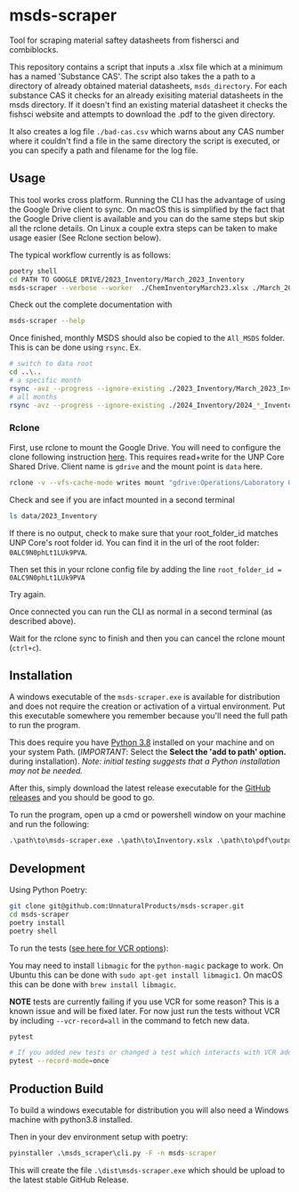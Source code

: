 # msds-scraper

Tool for scraping material saftey datasheets from fishersci and combiblocks.

This repository contains a script that inputs a .xlsx file which at a minimum has a named 'Substance CAS'.
The script also takes the a path to a directory of already obtained material datasheets, `msds_directory`.
For each substance CAS it checks for an already exisiting material datasheets in the msds directory.
If it doesn't find an existing material datasheet it checks the fishsci website and attempts
to download the .pdf to the given directory.

It also creates a log file `./bad-cas.csv` which warns about any CAS number where it couldn't find a file in the same directory the
script is executed, or you can specify a path and filename for the log file.

## Usage

This tool works cross platform. Running the CLI has the advantage of using the Google Drive client to sync.
On macOS this is simplified by the fact that the Google Drive client is available and you can do the same
steps but skip all the rclone details. On Linux a couple extra steps can be taken to make usage easier (See Rclone section below).

The typical workflow currently is as follows:

```bash
poetry shell
cd PATH TO GOOGLE DRIVE/2023_Inventory/March_2023_Inventory
msds-scraper --verbose --worker  ./ChemInventoryMarch23.xlsx ./March_2023_MSDS
```

Check out the complete documentation with

```bash
msds-scraper --help
```

Once finished, monthly MSDS should also be copied to the `All_MSDS` folder. This is can be done using `rsync`. Ex.

```bash
# switch to data root
cd ..\..
# a specific month
rsync -avz --progress --ignore-existing ./2023_Inventory/March_2023_Inventory/March_2023_MSDS/*.pdf ./All_MSDS/
# all months
rsync -avz --progress --ignore-existing ./2024_Inventory/2024_*_Inventory/*_MSDS/*.pdf ./All_MSDS/
```

### Rclone

First, use rclone to mount the Google Drive. You will need to configure the clone following instruction [here](https://rclone.org/drive/). This requires read+write for the UNP Core Shared Drive. Client name is `gdrive` and the mount point is `data` here.

```bash
rclone -v --vfs-cache-mode writes mount "gdrive:Operations/Laboratory Operations/Inventory MSDS" "data"
```

Check and see if you are infact mounted in a second terminal

```bash
ls data/2023_Inventory
```

If there is no output, check to make sure that your root_folder_id matches UNP Core's root folder id. You can find it
in the url of the root folder: `0ALC9N0phLt1LUk9PVA`.

Then set this in your rclone config file by adding the line `root_folder_id = 0ALC9N0phLt1LUk9PVA`

Try again.

Once connected you can run the CLI as normal in a second terminal (as described above).

Wait for the rclone sync to finish and then you can cancel the rclone mount (`ctrl+c`).

## Installation

A windows executable of the `msds-scraper.exe` is available for distribution and does not require the
creation or activation of a virtual environment. Put this executable somewhere you remember because
you'll need the full path to run the program.

This does require you have [Python 3.8](https://www.python.org/downloads/)
installed on your machine and on your system Path. (_IMPORTANT_: Select the __Select the 'add to path' option.__ during installation).
_Note: initial testing suggests that a Python installation may not be needed._

After this, simply download the latest release executable for the [GitHub releases](https://github.com/UnnaturalProducts/msds-scraper/releases) 
and you should be good to go.

To run the program, open up a cmd or powershell window on your machine and run the following:

```cmd
.\path\to\msds-scraper.exe .\path\to\Inventory.xslx .\path\to\pdf\output\directory\
```

## Development

Using Python Poetry:

```bash
git clone git@github.com:UnnaturalProducts/msds-scraper.git
cd msds-scraper
poetry install
poetry shell
```

To run the tests ([see here for VCR options](https://vcrpy.readthedocs.io/en/latest/usage.html#record-modes)):

You may need to install `libmagic` for the `python-magic` package to work. On Ubuntu this can be done with `sudo apt-get install libmagic1`.
On macOS this can be done with `brew install libmagic`.

__NOTE__ tests are currently failing if you use VCR for some reason? This is a known issue and will be fixed later. For
now just run the tests without VCR by including `--vcr-record=all` in the command to fetch new data.

```bash
pytest

# If you added new tests or changed a test which interacts with VCR add the `--record-mode` flag: eg.
pytest --record-mode=once
```

## Production Build

To build a windows executable for distribution you will also need a Windows machine with python3.8 installed.

Then in your dev environment setup with poetry:

```cmd
pyinstaller .\msds_scraper\cli.py -F -n msds-scraper
```

This will create the file `.\dist\msds-scraper.exe` which should be upload to the latest stable GitHub Release.
